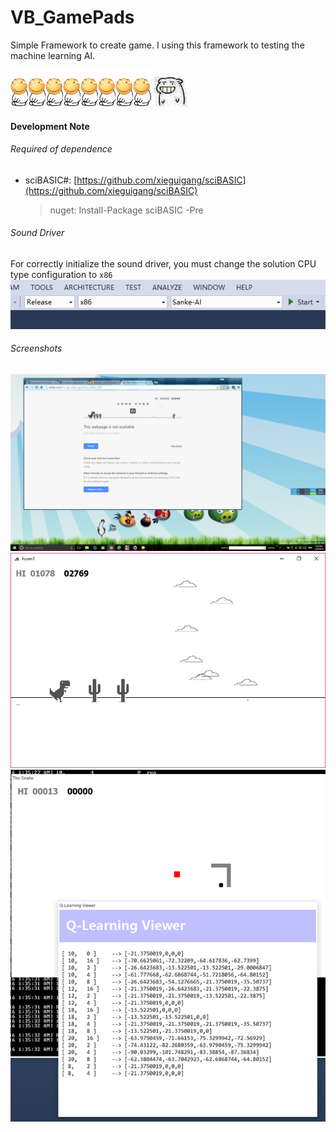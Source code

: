# VB_GamePads

Simple Framework to create game. I using this framework to testing the machine learning AI.

![](./images/README/nodes.gif)
![](./images/README/smile.jpg)

#### Development Note

###### Required of dependence

+ sciBASIC#: [https://github.com/xieguigang/sciBASIC](https://github.com/xieguigang/sciBASIC)
  > nuget: Install-Package sciBASIC -Pre

###### Sound Driver

For correctly initialize the sound driver, you must change the solution CPU type configuration to ``x86``
![](./images/x86.png)


###### Screenshots

![](./images/README/chrome.png)
![](./images/README/screenshot.png)
![](./AI/QL_AI/demo.png)